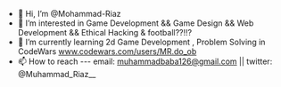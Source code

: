 - 👋 Hi, I’m @Mohammad-Riaz
- 👀 I’m interested in Game Development && Game Design && Web Development && Ethical Hacking & football??!!?
- 🌱 I’m currently learning 2d Game Development , Problem Solving in CodeWars www.codewars.com/users/MR.do_ob
- 📫 How to reach --- email: muhammadbaba126@gmail.com || twitter: @Muhammad_Riaz__

<!---
Mohammad-Riaz/Mohammad-Riaz is a ✨ special ✨ repository because its `README.md` (this file) appears on your GitHub profile.
You can click the Preview link to take a look at your changes.
--->
